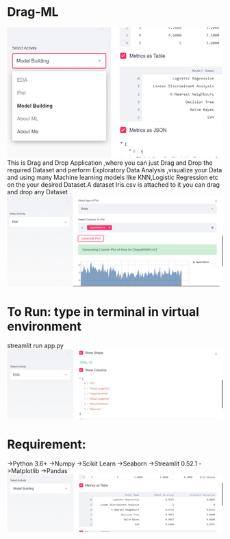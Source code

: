 # Drag-ML
![ScreenShot](https://github.com/tanmay00/Drag-ML/blob/master/Screenshot%20(127).png)
This is Drag and Drop Application ,where you can just Drag and Drop the required Dataset and perform Exploratory Data Analysis ,visualize your Data and using many Machine learning models like KNN,Logistic Regression etc on the your desired Dataset.A dataset Iris.csv is attached to it you can drag and drop any Dataset .
![ScreenShot](https://github.com/tanmay00/Drag-ML/blob/master/Screenshot%20(124).png)
# To Run: type in terminal in virtual environment
streamlit run app.py 
![ScreenShot](https://github.com/tanmay00/Drag-ML/blob/master/Screenshot%20(123).png)
# Requirement:
->Python 3.6+
->Numpy 
->Scikit Learn
->Seaborn
->Streamlit 0.52.1
->Matplotlib
->Pandas
![ScreenShot](https://github.com/tanmay00/Drag-ML/blob/master/Screenshot%20(125).png)

